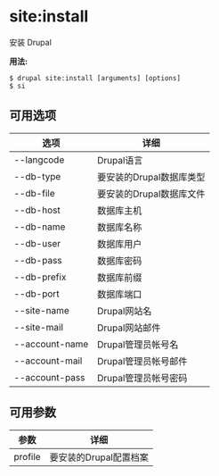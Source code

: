 # site:install
安装 Drupal

**用法:**
```
$ drupal site:install [arguments] [options]
$ si  
```

## 可用选项
选项 | 详细
-------|-------------
--langcode | Drupal语言
--db-type | 要安装的Drupal数据库类型
--db-file | 要安装的Drupal数据库文件
--db-host | 数据库主机
--db-name | 数据库名称
--db-user | 数据库用户
--db-pass | 数据库密码
--db-prefix | 数据库前缀
--db-port | 数据库端口
--site-name | Drupal网站名
--site-mail | Drupal网站邮件
--account-name | Drupal管理员帐号名
--account-mail | Drupal管理员帐号邮件
--account-pass | Drupal管理员帐号密码

## 可用参数
参数 | 详细
---------|-------------
profile | 要安装的Drupal配置档案
